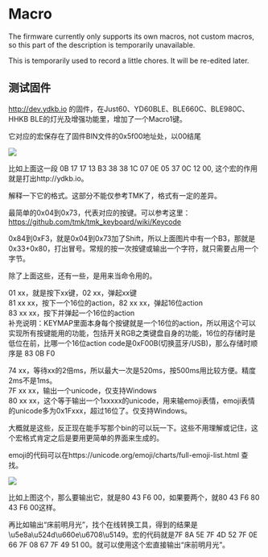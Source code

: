 # Macro

The firmware currently only supports its own macros, not custom macros, so this part of the description is temporarily unavailable.

This is temporarily used to record a little chores. It will be re-edited later.


## 测试固件

http://dev.ydkb.io 的固件，在Just60、YD60BLE、BLE660C、BLE980C、HHKB BLE的灯光及增强功能里，增加了一个Macro1键。

它对应的宏保存在了固件BIN文件的0x5f00地址处，以00结尾

<div style="width: 600px">

![](/assets/macro-01.png?600)
</div>

比如上面这一段 0B 17 17 13 B3 38 38 1C 07 0E 05 37 0C 12 00, 这个宏的作用就是打出http://ydkb.io。

解释一下它的格式。这部分不能仅参考TMK了，格式有一定的差异。

最简单的0x04到0x73，代表对应的按键。可以参考这里：<br>
https://github.com/tmk/tmk_keyboard/wiki/Keycode

0x84到0xF3，就是0x04到0x73加了Shift，所以上面图片中有一个B3，那就是0x33+0x80，打出冒号。常规的按一次按键或输出一个字符，就只需要占用一个字节。

除了上面这些，还有一些，是用来当命令用的。

01 xx，就是按下xx键，02 xx，弹起xx键<br>
81 xx xx，按下一个16位的action，82 xx xx，弹起16位action<br>
83 xx xx，按下并弹起一个16位的action<br>
补充说明：KEYMAP里面本身每个按键就是一个16位的action，所以用这个可以实现所有按键能用的功能，包括开关RGB之类键盘自身的功能，16位的存储时是低位在前，比哪一个16位action code是0xF00B(切换蓝牙/USB)，那么存储时顺序是 83 0B F0<br>

74 xx，等待xx的2倍ms，所以最大一次是520ms，按500ms用比较方便。精度2ms不是1ms。<br>
7F xx xx，输出一个unicode，仅支持Windows<br>
80 xx xx，这个等于输出一个1xxxxx的unicode，用来输emoji表情，emoji表情的unicode多为0x1Fxxx，超过16位了。仅支持Windows。

大概就是这些，反正现在能手写那个bin的可以玩一下。<color red>这些不用理解或记住，这个宏格式肯定之后是要用更简单的界面来生成的。</color>

emoji的代码可以在https://unicode.org/emoji/charts/full-emoji-list.html 查找。

<div style="width: 200px">

![](/assets/macro-02.png?200)
</div>

比如上图这个，那么要输出它，就是80 43 F6 00，如果要两个，就80 43 F6 80 43 F6 00这样。

再比如输出“床前明月光”，找个在线转换工具，得到的结果是\u5e8a\u524d\u660e\u6708\u5149。宏的代码就是7F 8A 5E 7F 4D 52 7F 0E 66 7F 08 67 7F 49 51 00。就可以使用这个宏直接输出“床前明月光”。